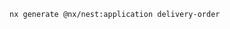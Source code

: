 <!-- 
Command to create microservice.
delivery-order - service name.  
 -->
 ```sh
nx generate @nx/nest:application delivery-order  
```